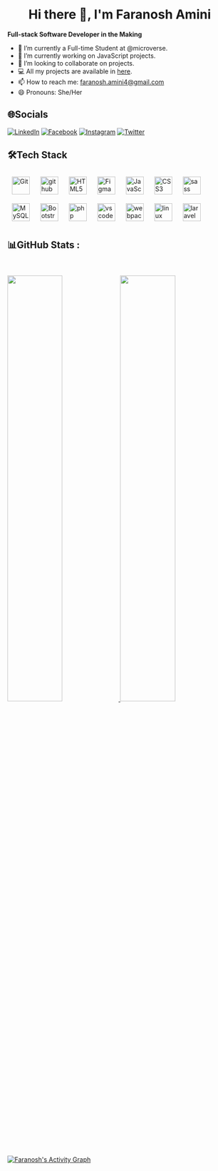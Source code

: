 ### <h1 align="center">Hi there 👋, I'm Faranosh Amini</h1>

<!--
**FaranoshAmini/FaranoshAmini** is a ✨ _special_ ✨ repository because its `README.md` (this file) appears on your GitHub profile.
-->
<b>Full-stack Software Developer in the Making</b>


- 🌱 I’m currently a Full-time Student at @microverse.
- 🔭 I’m currently working on JavaScript projects.
- 👯 I’m looking to collaborate on projects.
- 💻 All my projects are available in [here](https://github.com/FaranoshAmini).
- 📫 How to reach me: faranosh.amini4@gmail.com
- 😄 Pronouns: She/Her


## 🌐Socials
 [![LinkedIn](https://img.shields.io/badge/LinkedIn-%230077B5.svg?logo=linkedin&logoColor=white)](https://www.linkedin.com/in/faranosh-amini-9b925b23a/)  [![Facebook](https://img.shields.io/badge/Facebook-%231877F2.svg?logo=Facebook&logoColor=white)](https://www.facebook.com/Faranosh.amini/)  [![Instagram](https://img.shields.io/badge/Instagram-%23E4405F.svg?logo=Instagram&logoColor=white)](https://www.instagram.com/itz__faranosh/)  [![Twitter](https://img.shields.io/badge/Twitter-%231DA1F2.svg?logo=Twitter&logoColor=white)](https://twitter.com/Faranosh_Amini) 
 
 
 ## 🛠Tech Stack
<div align="left">
<img style="margin: 10px" src="https://skillicons.dev/icons?i=git" alt="Git"  width="40px" />  
<img style="margin: 10px" src="https://skillicons.dev/icons?i=github" alt="github"  width="40px" height="40px" />
<img style="margin: 10px" src="https://skillicons.dev/icons?i=html" alt="HTML5"  width="40px" />  
<img style="margin: 10px" src="https://skillicons.dev/icons?i=figma" alt="Figma"  width="40px" /> 
<img style="margin: 10px" src="https://skillicons.dev/icons?i=js" alt="JavaScript"  width="40px" /> 
<img style="margin: 10px" src="https://skillicons.dev/icons?i=css" alt="CSS3"  width="40px" />
<img style="margin: 10px" src="https://skillicons.dev/icons?i=sass" alt="sass"  width="40px" height="40px" />
<img style="margin: 10px" src="https://skillicons.dev/icons?i=mysql" alt="MySQL"  width="40px" />        
<img style="margin: 10px" src="https://profilinator.rishav.dev/skills-assets/bootstrap-plain.svg" alt="Bootstrap"  width="40px" />  
<img style="margin: 10px" src="https://skillicons.dev/icons?i=php" alt="php"  width="40px" height="40px" /> 
<img style="margin: 10px" src="https://skillicons.dev/icons?i=vscode" alt="vscode"  width="40px" height="40px" />
<img style="margin: 10px" src="https://skillicons.dev/icons?i=webpack" alt="webpack"  width="40px" height="40px" />
<img style="margin: 10px" src="https://skillicons.dev/icons?i=linux" alt="linux"  width="40px" height="40px" />
 <img style="margin: 10px" src="https://skillicons.dev/icons?i=laravel" alt="laravel"  width="40px" height="40px" />
</div>


## 📊GitHub Stats :
<br/>
<p align="left">
  <a href="https://github.com/FaranoshAmini/">
  <img width="49.5%" src="https://github-readme-stats.vercel.app/api?username=FaranoshAmini&show_icons=true&theme=algolia&hide_border=true" />
    <img width="49.5%" src="https://github-readme-streak-stats.herokuapp.com/?user=FaranoshAmini&theme=algolia&hide_border=true" />
  </a>
</p>
<br>

[![Faranosh's Activity Graph](https://activity-graph.herokuapp.com/graph?username=FaranoshAmini&custom_title=Faranosh%27s%20Contribution%20Graph&theme=react-dark&hide_border=true&line=d1a01f&point=c58545)](https://github.com/FaranoshAmini/)

